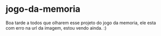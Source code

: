 # jogo-da-memoria

Boa tarde a todos que olharem esse projeto do jogo da memoria, ele esta com erro na url da imagem, estou vendo ainda.
:)
